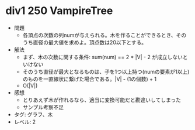 # div1 250 VampireTree

- 問題
    - 各頂点の次数の列numが与えられる。木を作ることができるとき、そのうち直径の最大値を求めよ。頂点数は20以下とする。
- 解法
    - まず、木の次数に関する条件: sum(num) == 2 \* |V| - 2 が成立しないといけない
    - そのうち直径が最大となるものは、子を1つ以上持つ(numの要素が1以上)のものを一直線状に繋げた場合である。|V| - (1の個数) + 1
    - O(|V|)
- 感想
    - とりあえず木が作れるなら、適当に変換可能だと勘違いしてしまった
    - サンプル考察不足
- タグ: グラフ、木
- レベル: 2
